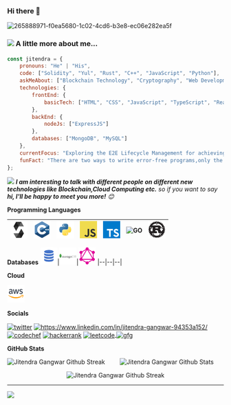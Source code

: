 ### Hi there 👋
![265888971-f0ea5680-1c02-4cd6-b3e8-ec06e282ea5f](https://github.com/jitendragangwar123/jitendragangwar123/assets/76531339/a50b0128-15a6-4666-80d2-b82057ea589d)

### <img src="https://media.giphy.com/media/VgCDAzcKvsR6OM0uWg/giphy.gif" width="50"> A little more about me...  

```javascript
const jitendra = {
    pronouns: "He" | "His",
    code: ["Solidity", "Yul", "Rust", "C++", "JavaScript", "Python"],
    askMeAbout: ["Blockchain Technology", "Cryptography", "Web Development", "Cloud Computing"],
    technologies: {
        frontEnd: {
            basicTech: ["HTML", "CSS", "JavaScript", "TypeScript", "ReactJs", "NextJs"]
        },
        backEnd: {
            nodeJs: ["ExpressJS"]
        },
        databases: ["MongoDB", "MySQL"]
    },
    currentFocus: "Exploring the E2E Lifecycle Management for achieving a Net-Zero Transition through Blockchain Technology.",
    funFact: "There are two ways to write error-free programs,only the third one works"
};
```
<img src="https://media.giphy.com/media/LnQjpWaON8nhr21vNW/giphy.gif" width="60"> <em><b>I am interesting to talk with different people on different new technologies like Blockchain,Cloud Computing etc.</b> so if you want to say <b>hi, I'll be happy to meet you more!</b> 😊</em>

**Programming Languages**

<img title="solidity" alt="solidity" width="40px" src="https://raw.githubusercontent.com/github/explore/master/topics/solidity/solidity.png">|<img title="C++" alt="C++" width="40px" src="https://raw.githubusercontent.com/github/explore/master/topics/cpp/cpp.png">|<img title="Python" alt="Python" width="40px" src="https://raw.githubusercontent.com/github/explore/master/topics/python/python.png" />|<img alt="JS" title="JavaScript" width="40px" src="https://raw.githubusercontent.com/github/explore/master/topics/javascript/javascript.png">|<img alt="TS" title="TypeScript" width="40px" src="https://raw.githubusercontent.com/github/explore/master/topics/typescript/typescript.png">|<img alt="GO" title="Golang" width="40px" src="https://github.com/rfyiamcool/golang_logo/blob/master/png/golang_31.png">|<img alt="Rust" title="RUST" width="40px" src="https://raw.githubusercontent.com/github/explore/master/topics/rust/rust.png">
|--|--|--|--|--|--|--|

**Databases**
<img title="SQL" alt="SQL" width="40px" src="https://raw.githubusercontent.com/github/explore/master/topics/sql/sql.png">|<img title="MongoDB" alt="MongoDB" width="40px" src="https://raw.githubusercontent.com/github/explore/master/topics/mongodb/mongodb.png">|<img title="GraphQL" alt="GraphQL" width="40px" src="https://raw.githubusercontent.com/github/explore/master/topics/graphql/graphql.png">
|--|--|--|

**Cloud**

<img title="AWS" alt="AWS" width="40px" src="https://raw.githubusercontent.com/github/explore/master/topics/aws/aws.png">

**Socials**
<p align="left">
<a href="https://twitter.com/Jitendr25070341" target="blank"><img align="center" src="https://raw.githubusercontent.com/rahuldkjain/github-profile-readme-generator/master/src/images/icons/Social/twitter.svg" alt="twitter" height="40" width="50" /></a>
<a href="https://www.linkedin.com/in/jitendra-gangwar-94353a152/" target="blank"><img align="center" src="https://raw.githubusercontent.com/rahuldkjain/github-profile-readme-generator/master/src/images/icons/Social/linked-in-alt.svg" alt="https://www.linkedin.com/in/jitendra-gangwar-94353a152/" height="40" width="50" /></a>
<a href="https://www.codechef.com/users/jeetu_1234" target="blank"><img align="center" src="https://cdn.jsdelivr.net/npm/simple-icons@3.1.0/icons/codechef.svg" alt="codechef" height="40" width="50" /></a>
<a href="https://www.hackerrank.com/jacob_2498" target="blank"><img align="center" src="https://raw.githubusercontent.com/rahuldkjain/github-profile-readme-generator/master/src/images/icons/Social/hackerrank.svg" alt="hackerrank" height="40" width="50" /></a>
<a href="https://leetcode.com/gangwarjeetu_123/" target="blank"><img align="center" src="https://raw.githubusercontent.com/rahuldkjain/github-profile-readme-generator/master/src/images/icons/Social/leet-code.svg" alt="leetcode" height="40" width="50" />
<a href="https://auth.geeksforgeeks.org/user/gangwarjacob/" target="blank"><img align="center" src="https://raw.githubusercontent.com/rahuldkjain/github-profile-readme-generator/master/src/images/icons/Social/geeks-for-geeks.svg" alt="gfg" height="40" width="50" /></a>
</p>


**GitHub Stats**

<img src="https://github-readme-stats.vercel.app/api/top-langs/?username=jitendragangwar123&theme=dark&hide_border=false&include_all_commits=true&count_private=true&layout=compact" alt="Jitendra Gangwar Github Stats" width="48%" align="right" >

<img src="https://github-readme-stats.vercel.app/api?username=jitendragangwar123&theme=dark&hide_border=false&include_all_commits=true&count_private=true" alt="Jitendra Gangwar Github Streak" width="48%">
<br/>
<p align="center">
<img src="https://github-readme-streak-stats.herokuapp.com/?user=jitendragangwar123&theme=dark&hide_border=false" alt="Jitendra Gangwar Github Streak" >
</p>

---

<!-- footer image -->
![](https://i.imgur.com/waxVImv.png)



